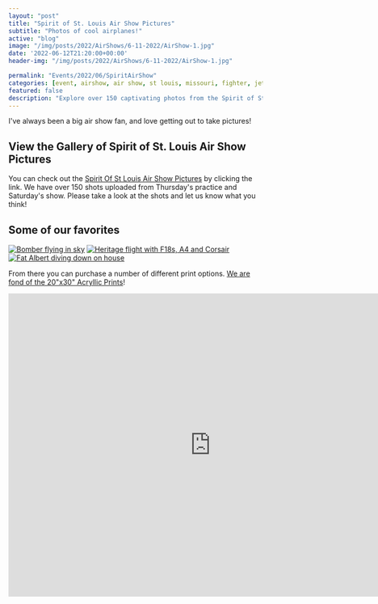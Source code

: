 ```yaml
---
layout: "post"
title: "Spirit of St. Louis Air Show Pictures"
subtitle: "Photos of cool airplanes!"
active: "blog"
image: "/img/posts/2022/AirShows/6-11-2022/AirShow-1.jpg"
date: '2022-06-12T21:20:00+00:00'
header-img: "/img/posts/2022/AirShows/6-11-2022/AirShow-1.jpg"

permalink: "Events/2022/06/SpiritAirShow"
categories: [event, airshow, air show, st louis, missouri, fighter, jet ]
featured: false
description: "Explore over 150 captivating photos from the Spirit of St. Louis Air Show and purchase your favourite prints."
---
```

I've always been a big air show fan, and love getting out to take pictures!

## View the Gallery of Spirit of St. Louis Air Show Pictures
You can check out the [Spirit Of St Louis Air Show Pictures](https://photos.rainbowmarks.com/2022/Air-Shows/Spirit-Of-St-Louis-Air-Show-2022) by clicking the link. We have over 150 shots uploaded from Thursday's practice and Saturday's show. Please take a look at the shots and let us know what you think!

## Some of our favorites
<a href="https://photos.rainbowmarks.com/2022/Air-Shows/Spirit-Of-St-Louis-Air-Show-2022/Saturday/i-cttSW3Q/A" target="_blank"><img src="https://photos.smugmug.com/2022/Air-Shows/Spirit-Of-St-Louis-Air-Show-2022/Saturday/i-cttSW3Q/1/1e574a3e/S/AH4A7593-S.jpg" alt="Bomber flying in sky"></a> <a href="https://photos.rainbowmarks.com/2022/Air-Shows/Spirit-Of-St-Louis-Air-Show-2022/Saturday/i-GRjtG8S/A" target="_blank"><img src="https://photos.smugmug.com/2022/Air-Shows/Spirit-Of-St-Louis-Air-Show-2022/Saturday/i-GRjtG8S/1/ef9f8bb7/S/AH4A7911-S.jpg" alt="Heritage flight with F18s, A4 and Corsair"></a> <a href="https://photos.rainbowmarks.com/2022/Air-Shows/Spirit-Of-St-Louis-Air-Show-2022/Saturday/i-qGcxWFr/A" target="_blank"><img src="https://photos.smugmug.com/2022/Air-Shows/Spirit-Of-St-Louis-Air-Show-2022/Saturday/i-qGcxWFr/1/3e67ac50/S/AH4A8332-S.jpg" alt=""></a> <a href="https://photos.rainbowmarks.com/2022/Air-Shows/Spirit-Of-St-Louis-Air-Show-2022/Saturday/i-sNRxdgg/A" target="_blank"><img src="https://photos.smugmug.com/2022/Air-Shows/Spirit-Of-St-Louis-Air-Show-2022/Saturday/i-sNRxdgg/0/0dd214d7/S/AH4A8600-S.jpg" alt="Fat Albert diving down on house"></a>

From there you can purchase a number of different print options. [We are fond of the 20"x30" Acryllic Prints](https://photos.rainbowmarks.com/2022/Air-Shows/Spirit-Of-St-Louis-Air-Show-2022/Saturday/i-qGcxWFr/buy)!

<iframe src="https://photos.rainbowmarks.com/frame/slideshow?key=wZm9gL&speed=3&transition=fade&autoStart=1&captions=0&navigation=0&playButton=0&randomize=0&transitionSpeed=2" width="800" height="600" frameborder="no" scrolling="no"></iframe>
